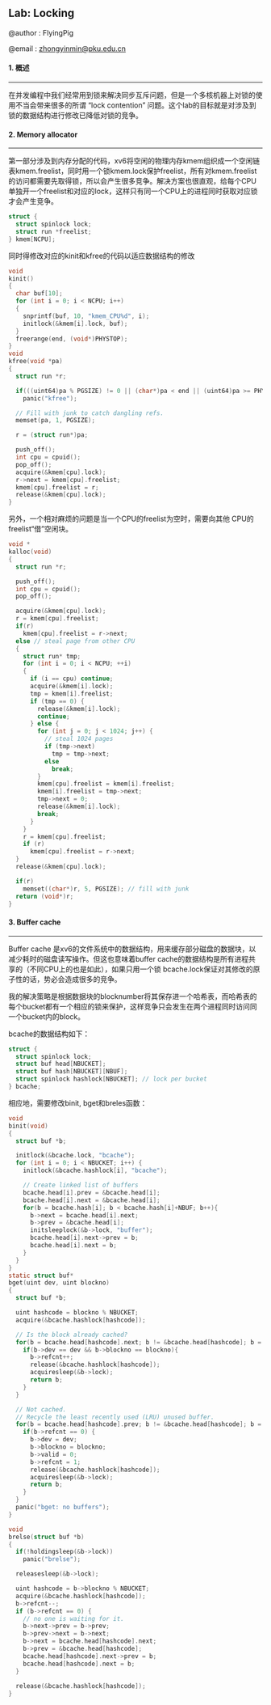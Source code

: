 ## Lab: Locking

@author : FlyingPig

@email : zhongyinmin@pku.edu.cn

#### 1. 概述

---

在并发编程中我们经常用到锁来解决同步互斥问题，但是一个多核机器上对锁的使用不当会带来很多的所谓 “lock contention” 问题。这个lab的目标就是对涉及到锁的数据结构进行修改已降低对锁的竞争。



#### 2. Memory allocator

---

第一部分涉及到内存分配的代码，xv6将空闲的物理内存kmem组织成一个空闲链表kmem.freelist，同时用一个锁kmem.lock保护freelist，所有对kmem.freelist的访问都需要先取得锁，所以会产生很多竞争。解决方案也很直观，给每个CPU单独开一个freelist和对应的lock，这样只有同一个CPU上的进程同时获取对应锁才会产生竞争。

```c
struct {
  struct spinlock lock;
  struct run *freelist;
} kmem[NCPU];
```

同时得修改对应的kinit和kfree的代码以适应数据结构的修改

```c
void
kinit()
{
  char buf[10];
  for (int i = 0; i < NCPU; i++)
  {
    snprintf(buf, 10, "kmem_CPU%d", i);
    initlock(&kmem[i].lock, buf);
  }
  freerange(end, (void*)PHYSTOP);
}
void
kfree(void *pa)
{
  struct run *r;

  if(((uint64)pa % PGSIZE) != 0 || (char*)pa < end || (uint64)pa >= PHYSTOP)
    panic("kfree");

  // Fill with junk to catch dangling refs.
  memset(pa, 1, PGSIZE);

  r = (struct run*)pa;

  push_off();
  int cpu = cpuid();
  pop_off();
  acquire(&kmem[cpu].lock);
  r->next = kmem[cpu].freelist;
  kmem[cpu].freelist = r;
  release(&kmem[cpu].lock);
}
```

另外，一个相对麻烦的问题是当一个CPU的freelist为空时，需要向其他 CPU的freelist“借”空闲块。

```c
void *
kalloc(void)
{
  struct run *r;

  push_off();
  int cpu = cpuid();
  pop_off();

  acquire(&kmem[cpu].lock);
  r = kmem[cpu].freelist;
  if(r)
    kmem[cpu].freelist = r->next;
  else // steal page from other CPU
  {
    struct run* tmp;
    for (int i = 0; i < NCPU; ++i)
    {
      if (i == cpu) continue;
      acquire(&kmem[i].lock);
      tmp = kmem[i].freelist;
      if (tmp == 0) {
        release(&kmem[i].lock);
        continue;
      } else {
        for (int j = 0; j < 1024; j++) {
          // steal 1024 pages
          if (tmp->next)
            tmp = tmp->next;
          else 
            break;
        }
        kmem[cpu].freelist = kmem[i].freelist;
        kmem[i].freelist = tmp->next;
        tmp->next = 0;
        release(&kmem[i].lock);
        break;
      }
    }
    r = kmem[cpu].freelist;
    if (r) 
      kmem[cpu].freelist = r->next;
  }
  release(&kmem[cpu].lock);

  if(r)
    memset((char*)r, 5, PGSIZE); // fill with junk
  return (void*)r;
}
```



#### 3. Buffer cache

---

Buffer cache 是xv6的文件系统中的数据结构，用来缓存部分磁盘的数据块，以减少耗时的磁盘读写操作。但这也意味着buffer cache的数据结构是所有进程共享的（不同CPU上的也是如此），如果只用一个锁 bcache.lock保证对其修改的原子性的话，势必会造成很多的竞争。

我的解决策略是根据数据块的blocknumber将其保存进一个哈希表，而哈希表的每个bucket都有一个相应的锁来保护，这样竞争只会发生在两个进程同时访问同一个bucket内的block。

bcache的数据结构如下：

```c
struct {
  struct spinlock lock;
  struct buf head[NBUCKET];
  struct buf hash[NBUCKET][NBUF];
  struct spinlock hashlock[NBUCKET]; // lock per bucket
} bcache;
```

相应地，需要修改binit, bget和breles函数：

```c
void
binit(void)
{
  struct buf *b;

  initlock(&bcache.lock, "bcache");
  for (int i = 0; i < NBUCKET; i++) {
    initlock(&bcache.hashlock[i], "bcache");

    // Create linked list of buffers
    bcache.head[i].prev = &bcache.head[i];
    bcache.head[i].next = &bcache.head[i];
    for(b = bcache.hash[i]; b < bcache.hash[i]+NBUF; b++){
      b->next = bcache.head[i].next;
      b->prev = &bcache.head[i];
      initsleeplock(&b->lock, "buffer");
      bcache.head[i].next->prev = b;
      bcache.head[i].next = b;
    }
  }
}
static struct buf*
bget(uint dev, uint blockno)
{
  struct buf *b;

  uint hashcode = blockno % NBUCKET;
  acquire(&bcache.hashlock[hashcode]);

  // Is the block already cached?
  for(b = bcache.head[hashcode].next; b != &bcache.head[hashcode]; b = b->next){
    if(b->dev == dev && b->blockno == blockno){
      b->refcnt++;
      release(&bcache.hashlock[hashcode]);
      acquiresleep(&b->lock);
      return b;
    }
  }

  // Not cached.
  // Recycle the least recently used (LRU) unused buffer.
  for(b = bcache.head[hashcode].prev; b != &bcache.head[hashcode]; b = b->prev){
    if(b->refcnt == 0) {
      b->dev = dev;
      b->blockno = blockno;
      b->valid = 0;
      b->refcnt = 1;
      release(&bcache.hashlock[hashcode]);
      acquiresleep(&b->lock);
      return b;
    }
  }
  panic("bget: no buffers");
}

void
brelse(struct buf *b)
{
  if(!holdingsleep(&b->lock))
    panic("brelse");

  releasesleep(&b->lock);

  uint hashcode = b->blockno % NBUCKET;
  acquire(&bcache.hashlock[hashcode]);
  b->refcnt--;
  if (b->refcnt == 0) {
    // no one is waiting for it.
    b->next->prev = b->prev;
    b->prev->next = b->next;
    b->next = bcache.head[hashcode].next;
    b->prev = &bcache.head[hashcode];
    bcache.head[hashcode].next->prev = b;
    bcache.head[hashcode].next = b;
  }
  
  release(&bcache.hashlock[hashcode]);
}
```